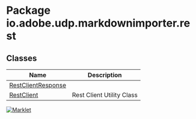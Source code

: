 # Package io.adobe.udp.markdownimporter.rest

## Classes
| Name | Description |
| --- | --- |
| [RestClientResponse](RestClientResponse.html) |  |
| [RestClient](RestClient.html) | Rest Client Utility Class |


[![Marklet](https://img.shields.io/badge/Generated%20by-Marklet-green.svg)](https://github.com/Faylixe/marklet)